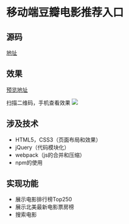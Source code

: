 # 移动端豆瓣电影推荐入口
## 源码
[地址](https://github.com/lwq945/douban-movie)
## 效果
[预览地址](https://lwq945.github.io/douban-movie/)

扫描二维码，手机查看效果
![](https://i.loli.net/2017/10/28/59f48d1a95184.png)

## 涉及技术
- HTML5，CSS3（页面布局和效果）
- jQuery（代码模块化）
- webpack（js的合并和压缩）
- npm的使用

## 实现功能
- 展示电影排行榜Top250
- 展示北美最新电影票房榜
- 搜索电影
